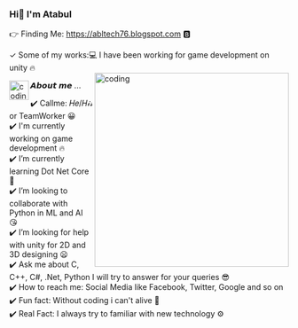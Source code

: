 ### Hi👋 I'm Atabul 
👉 Finding Me: https://abltech76.blogspot.com 🅱️

✓ Some of my works:💻 I have been working for game development on unity 🔥                                                                                                                                                                       
<img align="right" alt ="coding" width="350" src="https://64.media.tumblr.com/tumblr_nf042enRJ71qfjvex_r1_og.gif">

<img align="left" alt ="coding" width="35" src="https://wallpapercave.com/uwp/uwp186723.gif">𝘼𝙗𝙤𝙪𝙩 𝙢𝙚 ...

✔️ Callme: 𝐻𝑒/𝐻𝒾𝓈 or TeamWorker 😀                                                                                                                                       
✔️ I'm currently working on game development 🔥                                                                                                                         
✔️ I’m currently learning Dot Net Core 🥰                                                                                                                               
✔️ I’m looking to collaborate with Python in ML and AI 😘                                                                                                               
✔️ I’m looking for help with unity for 2D and 3D designing 😦                                                                                                           
✔️ Ask me about C, C++, C#, .Net, Python I will try to answer for your queries 😎                                                                                 
✔️ How to reach me: Social Media like Facebook, Twitter, Google and so on                                                                                                 
✔️ Fun fact: Without coding i can't alive 🤣                                                                                                                             
✔️ Real Fact: I always try to familiar with new technology ⚙️                                                                                                         
